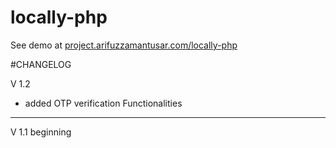 # locally-php
See demo at <a href="https://project.arifuzzamantusar.com/locally-php">project.arifuzzamantusar.com/locally-php</a>


#CHANGELOG

V 1.2
- added OTP verification Functionalities
-----------------
V 1.1
beginning
